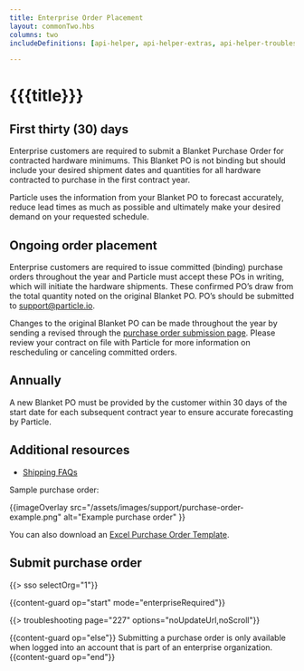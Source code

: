 ```yaml
---
title: Enterprise Order Placement
layout: commonTwo.hbs
columns: two
includeDefinitions: [api-helper, api-helper-extras, api-helper-troubleshooting]

---
```


# {{{title}}}

## First thirty (30) days

Enterprise customers are required to submit a Blanket Purchase Order for contracted hardware minimums. This Blanket PO is not binding but should include your desired shipment dates and quantities for all hardware contracted to purchase in the first contract year. 

Particle uses the information from your Blanket PO to forecast accurately, reduce lead times as much as possible and ultimately make your desired demand on your requested schedule.

## Ongoing order placement

Enterprise customers are required to issue committed (binding) purchase orders throughout the year and Particle must accept these POs in writing, which will initiate the hardware shipments. These confirmed PO’s draw from the total quantity noted on the original Blanket PO. PO’s should be submitted to support@particle.io.

Changes to the original Blanket PO can be made throughout the year by sending a revised through the [purchase order submission page](/troubleshooting/troubleshooting/?p=101,107,227,). Please review your contract on file with Particle for more information on rescheduling or canceling committed orders.

## Annually

A new Blanket PO must be provided by the customer within 30 days of the start date for each subsequent contract year to ensure accurate forecasting by Particle.

## Additional resources

- [Shipping FAQs](/troubleshooting/faqs/shipping/what-shipping-options-does-particle-offer/)

Sample purchase order:

{{imageOverlay src="/assets/images/support/purchase-order-example.png" alt="Example purchase order" }}

You can also download an [Excel Purchase Order Template](/assets/files/enterprise-order-template.xlsx).


## Submit purchase order

{{> sso selectOrg="1"}}

{{content-guard op="start" mode="enterpriseRequired"}}

{{> troubleshooting page="227" options="noUpdateUrl,noScroll"}}
 
{{content-guard op="else"}}
Submitting a purchase order is only available when logged into an account that is part of an enterprise organization.
{{content-guard op="end"}}
